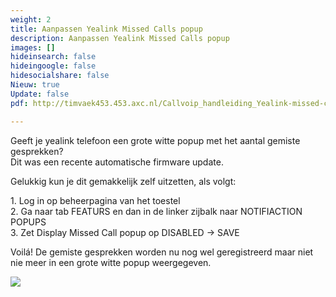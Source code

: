 ```yaml
---
weight: 2
title: Aanpassen Yealink Missed Calls popup
description: Aanpassen Yealink Missed Calls popup
images: []
hideinsearch: false
hideingoogle: false
hidesocialshare: false
Nieuw: true
Update: false
pdf: http://timvaek453.453.axc.nl/Callvoip_handleiding_Yealink-missed-calls-popup_121120MT.pdf

---
```

Geeft je yealink telefoon een grote witte popup met het aantal gemiste gesprekken?  
Dit was een recente automatische firmware update.

Gelukkig kun je dit gemakkelijk zelf uitzetten, als volgt:

1\. Log in op beheerpagina van het toestel   
2\. Ga naar tab FEATURS en dan in de linker zijbalk naar NOTIFIACTION POPUPS   
3\. Zet Display Missed Call popup op DISABLED -> SAVE

Voilá! De gemiste gesprekken worden nu nog wel geregistreerd maar niet nie meer in een grote witte popup weergegeven.  
  
![](https://res.cloudinary.com/callvoip/image/upload/v1605192547/unnamed_3_kqyu6m.jpg)